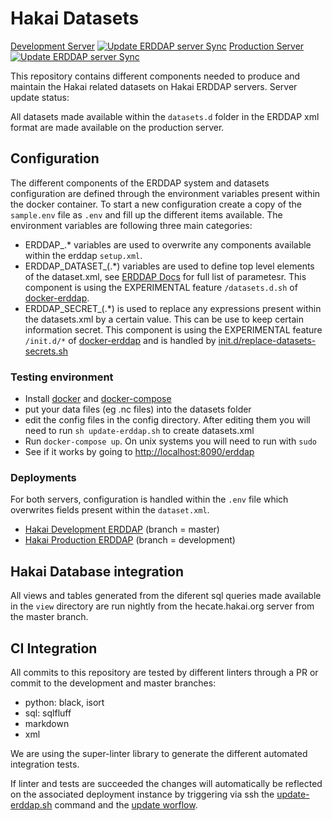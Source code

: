 # Hakai Datasets

[Development Server](http://goose.hakai.org/erddap) [![Update ERDDAP server Sync](https://github.com/HakaiInstitute/hakai-datasets/actions/workflows/update-erddap-servers.yaml/badge.svg?branch=development)](https://github.com/HakaiInstitute/hakai-datasets/actions/workflows/update-erddap-servers.yaml)
[Production Server](http://catalogue.hakai.org/erddap) [![Update ERDDAP server Sync](https://github.com/HakaiInstitute/hakai-datasets/actions/workflows/update-erddap-servers.yaml/badge.svg?branch=master)](https://github.com/HakaiInstitute/hakai-datasets/actions/workflows/update-erddap-servers.yaml)

This repository contains different components needed to produce and maintain the Hakai related datasets on Hakai ERDDAP servers.
Server update status:

All datasets made available within the `datasets.d` folder in the ERDDAP xml format are made available on the production server.
## Configuration

The different components of the ERDDAP system and datasets configuration are defined through the environment variables present within the docker container. 
To start a new configuration create a copy of the `sample.env` file as `.env` and fill up the different items available. The environment variables are following three main categories:
- ERDDAP_.* variables are used to overwrite any components available within the erddap `setup.xml`. 
- ERDDAP_DATASET_(.*) variables are used to define top level elements of the dataset.xml, see [ERDDAP Docs](https://coastwatch.pfeg.noaa.gov/erddap/download/setupDatasetsXml.html#details) for full list of parametesr. This component is using the EXPERIMENTAL feature `/datasets.d.sh` of [docker-erddap](https://github.com/axiom-data-science/docker-erddap).
- ERDDAP_SECRET_(.*) is used to replace any expressions present within the datasets.xml by a certain value. This can be use to keep certain information secret. This component is using the EXPERIMENTAL feature `/init.d/*` of [docker-erddap](https://github.com/axiom-data-science/docker-erddap) and is handled by [init.d/replace-datasets-secrets.sh](init.d/replace-datasets-secrets.sh)

### Testing environment
- Install [docker](https://docs.docker.com/install/) and [docker-compose](https://docs.docker.com/compose/install/)
- put your data files (eg .nc files) into the datasets folder
- edit the config files in the config directory. After editing them you will need to run `sh update-erddap.sh` to create datasets.xml
- Run `docker-compose up`. On unix systems you will need to run with `sudo`
- See if it works by going to <http://localhost:8090/erddap>

### Deployments

For both servers, configuration is handled within the `.env` file which overwrites fields present within the `dataset.xml`.
- [Hakai Development ERDDAP](https://goose.hakai.org/erddap/index.html) (branch = master)
- [Hakai Production ERDDAP](https://catalogue.hakai.org/erddap/index.html) (branch = development)

## Hakai Database integration
All views and tables generated from the diferent sql queries made available in the `view` directory are run nightly from the hecate.hakai.org server from the master branch.

## CI Integration
All commits to this repository are tested by different linters through a PR or commit to the development and master branches:
- python: black, isort
- sql: sqlfluff
- markdown
- xml

We are using the super-linter library to generate the different automated integration tests.

If linter and tests are succeeded the changes will automatically be reflected on the associated deployment instance by triggering via ssh the [update-erddap.sh](update-erddap.sh) command and the [update worflow](.github/workflows/update-erddap-servers.yaml).

